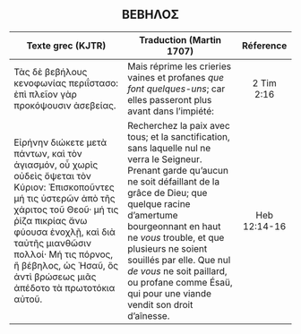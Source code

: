 <h2 align="center">ΒΕΒΗΛΟΣ</h2>

|Texte grec (KJTR)|Traduction (Martin 1707)|Réference|
|-----|-----|:---:
Τὰς δὲ βεβήλους κενοφωνίας περιΐστασο: ἐπὶ πλεῖον γὰρ προκόψουσιν ἀσεβείας.|Mais réprime les crieries vaines et profanes _que font quelques-uns_; car elles passeront plus avant dans l’impiété:|2 Tim 2:16|
 Εἰρήνην διώκετε μετὰ πάντων, καὶ τὸν ἁγιασμόν, οὗ χωρὶς οὐδεὶς ὄψεται τὸν Κύριον: Ἐπισκοποῦντες μή τις ὑστερῶν ἀπὸ τῆς χάριτος τοῦ Θεοῦ· μή τις ῥίζα πικρίας ἄνω φύουσα ἐνοχλῇ, καὶ διὰ ταὐτῆς μιανθῶσιν πολλοί· Μή τις πόρνος, ἢ βέβηλος, ὡς Ἠσαῦ, ὃς ἀντὶ βρώσεως μιᾶς ἀπέδοτο τὰ πρωτοτόκια αὐτοῦ.|Recherchez la paix avec tous; et la sanctification, sans laquelle nul ne verra le Seigneur. Prenant garde qu’aucun ne soit défaillant de la grâce de Dieu; que quelque racine d’amertume bourgeonnant en haut ne _vous_ trouble, et que plusieurs ne soient souillés par elle. Que nul _de vous_ ne soit paillard, ou profane comme Ésaü, qui pour une viande vendit son droit d’aînesse. |Heb 12:14-16|
